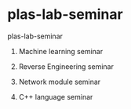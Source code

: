 # plas-lab-seminar

plas-lab-seminar

1. Machine learning seminar


2. Reverse Engineering seminar


3. Network module seminar


4. C++ language seminar
